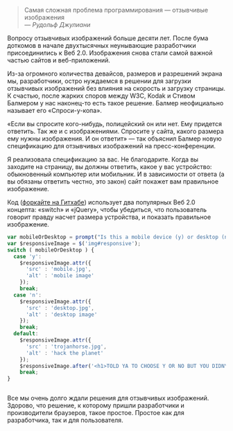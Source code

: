 <blockquote>
  Самая сложная проблема программирования — отзывчивые изображения

  <footer>
    — <cite>Рудольф Джулиани</cite>
  </footer>
</blockquote>

Вопросу отзывчивых изображений больше десяти лет. После бума доткомов в начале двухтысячных неунывающие разработчики присоединились к <nobr>Веб 2.0</nobr>. Изображения снова стали самой важной частью сайтов и веб-приложений.

Из-за огромного количества девайсов, размеров и разрешений экрана мы, разработчики, остро нуждаемся в решении для загрузки отзывчивых изображений без влияния на скорость и загрузку страницы. К счастью, после жарких споров между W3C, Kodak и Стивом Балмером у нас наконец-то есть такое решение. Балмер неофициально называет его «Спроси-у-копа».

«Если вы спросите кого-нибудь, полицейский он или нет. Ему придется ответить. Так же и с изображениями. Спросите у сайта, какого размера ему нужны изображения. И он ответит» — так объяснил Балмер новую спецификацию для отзывчивых изображений на пресс-конференции.

Я реализовала спецификацию за вас. Не благодарите. Когда вы заходите на страницу, вы должны ответить, какое у вас устройство: обыкновенный компьютер или мобильник. И в зависимости от ответа (а вы обязаны ответить честно, это закон) сайт покажет вам правильное изображение.

Код ([форкайте на Гитхабе](https://github.com/cssperverts/Ask-a-Cop-Responsive-Images-Solution)) использует два популярных <nobr>Веб 2.0</nobr> концепта: «switch» и «jQuery», чтобы убедиться, что пользователь говорит правду насчет размера устройства, и показать правильное изображение.

```javascript
var mobileOrDesktop = prompt("Is this a mobile device (y) or desktop (n)? y/n");
var $responsiveImage = $('img#responsive');
switch ( mobileOrDesktop ) {
  case 'y':
    $responsiveImage.attr({
      'src' : 'mobile.jpg',
      'alt' : 'mobile image'
    });
    break;
  case 'n':
    $responsiveImage.attr({
      'src' : 'desktop.jpg',
      'alt' : 'desktop image'
    });
    break;
  default:
    $responsiveImage.attr({
      'src' : 'trojanhorse.jpg',
      'alt' : 'hack the planet'
    });
    $responsiveImage.after('<h1>TOLD YA TO CHOOSE Y OR NO BUT YOU DIDN\'T SO<br />~ * V I R U S * ~');
    break;
}
```

<img src="/images/responsive-demo.jpeg" alt="" />

Все мы очень долго ждали решения для отзывчивых изображений. Здорово, что решение, к которому пришли разработчики и производители браузеров, такое простое. Простое как для разработчика, так и для пользователя.
